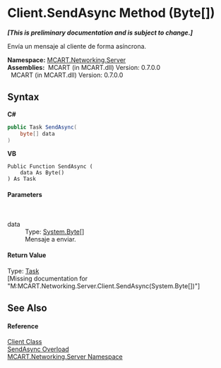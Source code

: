 # Client.SendAsync Method (Byte[])
 _**\[This is preliminary documentation and is subject to change.\]**_

Envía un mensaje al cliente de forma asíncrona.

**Namespace:**&nbsp;<a href="720af18e-2a17-584a-1ca8-e0e39906cbff">MCART.Networking.Server</a><br />**Assemblies:**&nbsp;&nbsp;MCART (in MCART.dll) Version: 0.7.0.0<br />&nbsp;&nbsp;MCART (in MCART.dll) Version: 0.7.0.0<br />

## Syntax

**C#**<br />
``` C#
public Task SendAsync(
	byte[] data
)
```

**VB**<br />
``` VB
Public Function SendAsync ( 
	data As Byte()
) As Task
```


#### Parameters
&nbsp;<dl><dt>data</dt><dd>Type: <a href="http://msdn2.microsoft.com/es-es/library/yyb1w04y" target="_blank">System.Byte</a>[]<br />Mensaje a enviar.</dd></dl>

#### Return Value
Type: <a href="http://msdn2.microsoft.com/es-es/library/dd235678" target="_blank">Task</a><br />\[Missing <returns> documentation for "M:MCART.Networking.Server.Client.SendAsync(System.Byte[])"\]

## See Also


#### Reference
<a href="192fdf1f-b8af-3ec9-0055-92ff0e690de3">Client Class</a><br /><a href="89afe58c-6bf6-17cf-e6f9-cde10d9f836f">SendAsync Overload</a><br /><a href="720af18e-2a17-584a-1ca8-e0e39906cbff">MCART.Networking.Server Namespace</a><br />